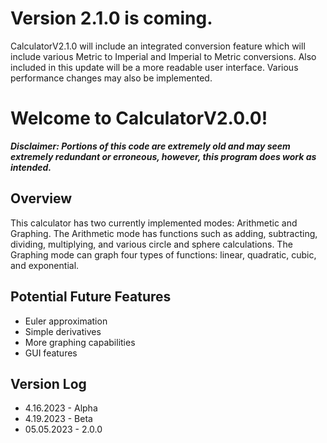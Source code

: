 # Version 2.1.0 is coming.
CalculatorV2.1.0 will include an integrated conversion feature which will include various Metric to Imperial and Imperial to Metric conversions. Also included in this update will be a more readable user interface. Various performance changes may also be implemented.

# Welcome to CalculatorV2.0.0!

***Disclaimer:
Portions of this code are extremely old and may seem extremely redundant or erroneous, however, this program does work as intended.***

## Overview
This calculator has two currently implemented modes: Arithmetic and Graphing. The Arithmetic mode has functions such as adding, subtracting, dividing, multiplying, and various circle and sphere calculations. The Graphing mode can graph four types of functions: linear, quadratic, cubic, and exponential. 

## Potential Future Features
- Euler approximation
- Simple derivatives
- More graphing capabilities
- GUI features

## Version Log
- 4.16.2023 - Alpha
- 4.19.2023 - Beta
- 05.05.2023 - 2.0.0
